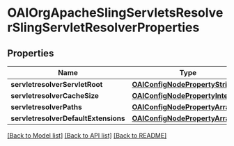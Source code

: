 # OAIOrgApacheSlingServletsResolverSlingServletResolverProperties

## Properties
Name | Type | Description | Notes
------------ | ------------- | ------------- | -------------
**servletresolverServletRoot** | [**OAIConfigNodePropertyString***](OAIConfigNodePropertyString.md) |  | [optional] 
**servletresolverCacheSize** | [**OAIConfigNodePropertyInteger***](OAIConfigNodePropertyInteger.md) |  | [optional] 
**servletresolverPaths** | [**OAIConfigNodePropertyArray***](OAIConfigNodePropertyArray.md) |  | [optional] 
**servletresolverDefaultExtensions** | [**OAIConfigNodePropertyArray***](OAIConfigNodePropertyArray.md) |  | [optional] 

[[Back to Model list]](../README.md#documentation-for-models) [[Back to API list]](../README.md#documentation-for-api-endpoints) [[Back to README]](../README.md)


